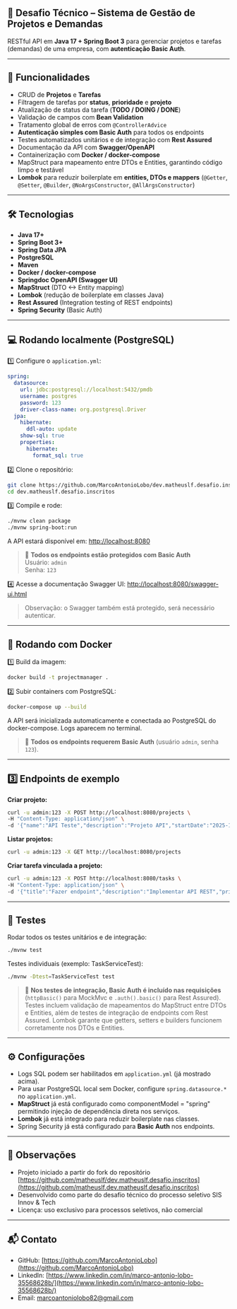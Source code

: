 ## **🧠 Desafio Técnico – Sistema de Gestão de Projetos e Demandas**

RESTful API em **Java 17 + Spring Boot 3** para gerenciar projetos e tarefas (demandas) de uma empresa, com **autenticação Basic Auth**.

---

## 📝 Funcionalidades

- CRUD de **Projetos** e **Tarefas**
- Filtragem de tarefas por **status**, **prioridade** e **projeto**
- Atualização de status da tarefa (**TODO / DOING / DONE**)
- Validação de campos com **Bean Validation**
- Tratamento global de erros com `@ControllerAdvice`
- **Autenticação simples com Basic Auth** para todos os endpoints
- Testes automatizados unitários e de integração com **Rest Assured**
- Documentação da API com **Swagger/OpenAPI**
- Containerização com **Docker / docker-compose**
- MapStruct para mapeamento entre DTOs e Entities, garantindo código limpo e testável
- **Lombok** para reduzir boilerplate em **entities, DTOs e mappers** (`@Getter`, `@Setter`, `@Builder`, `@NoArgsConstructor`, `@AllArgsConstructor`)

---

## 🛠️ Tecnologias

- **Java 17+**
- **Spring Boot 3+**
- **Spring Data JPA**
- **PostgreSQL**
- **Maven**
- **Docker / docker-compose**
- **Springdoc OpenAPI (Swagger UI)**
- **MapStruct** (DTO <-> Entity mapping)
- **Lombok** (redução de boilerplate em classes Java)
- **Rest Assured** (Integration testing of REST endpoints)
- **Spring Security** (Basic Auth)

---

## 💻 Rodando localmente (PostgreSQL)

1️⃣ Configure o `application.yml`:

```yaml
spring:
  datasource:
    url: jdbc:postgresql://localhost:5432/pmdb
    username: postgres
    password: 123
    driver-class-name: org.postgresql.Driver
  jpa:
    hibernate:
      ddl-auto: update
    show-sql: true
    properties:
      hibernate:
        format_sql: true
```

2️⃣ Clone o repositório:

```bash
git clone https://github.com/MarcoAntonioLobo/dev.matheuslf.desafio.inscritos.git
cd dev.matheuslf.desafio.inscritos
```

3️⃣ Compile e rode:

```bash
./mvnw clean package
./mvnw spring-boot:run
```

A API estará disponível em: [http://localhost:8080](http://localhost:8080)

> 🔐 **Todos os endpoints estão protegidos com Basic Auth**  
> Usuário: `admin`  
> Senha: `123`

4️⃣ Acesse a documentação Swagger UI: [http://localhost:8080/swagger-ui.html](http://localhost:8080/swagger-ui.html)  
> Observação: o Swagger também está protegido, será necessário autenticar.

---

## 🐳 Rodando com Docker

1️⃣ Build da imagem:

```bash
docker build -t projectmanager .
```

2️⃣ Subir containers com PostgreSQL:

```bash
docker-compose up --build
```

A API será inicializada automaticamente e conectada ao PostgreSQL do docker-compose. Logs aparecem no terminal.

> 🔐 **Todos os endpoints requerem Basic Auth** (usuário `admin`, senha `123`).

---

## 3️⃣ Endpoints de exemplo

**Criar projeto:**

```bash
curl -u admin:123 -X POST http://localhost:8080/projects \
-H "Content-Type: application/json" \
-d '{"name":"API Teste","description":"Projeto API","startDate":"2025-10-19"}'
```

**Listar projetos:**

```bash
curl -u admin:123 -X GET http://localhost:8080/projects
```

**Criar tarefa vinculada a projeto:**

```bash
curl -u admin:123 -X POST http://localhost:8080/tasks \
-H "Content-Type: application/json" \
-d '{"title":"Fazer endpoint","description":"Implementar API REST","priority":"HIGH","dueDate":"2025-10-25","projectId":"<UUID_DO_PROJETO>"}'
```

---

## 🧪 Testes

Rodar todos os testes unitários e de integração:

```bash
./mvnw test
```

Testes individuais (exemplo: TaskServiceTest):

```bash
./mvnw -Dtest=TaskServiceTest test
```

> 🔐 **Nos testes de integração, Basic Auth é incluído nas requisições** (`httpBasic()` para MockMvc e `.auth().basic()` para Rest Assured).  
Testes incluem validação de mapeamentos do MapStruct entre DTOs e Entities, além de testes de integração de endpoints com Rest Assured.
Lombok garante que getters, setters e builders funcionem corretamente nos DTOs e Entities.

---

## ⚙️ Configurações

- Logs SQL podem ser habilitados em `application.yml` (já mostrado acima).  
- Para usar PostgreSQL local sem Docker, configure `spring.datasource.*` no `application.yml`.  
- **MapStruct** já está configurado como componentModel = "spring" permitindo injeção de dependência direta nos serviços. 
- **Lombok** já está integrado para reduzir boilerplate nas classes. 
- Spring Security já está configurado para **Basic Auth** nos endpoints.

---

## 📌 Observações

- Projeto iniciado a partir do fork do repositório [https://github.com/matheuslf/dev.matheuslf.desafio.inscritos](https://github.com/matheuslf.dev.matheuslf.desafio.inscritos)  
- Desenvolvido como parte do desafio técnico do processo seletivo SIS Innov & Tech  
- Licença: uso exclusivo para processos seletivos, não comercial

---

## 📬 Contato

- GitHub: [https://github.com/MarcoAntonioLobo](https://github.com/MarcoAntonioLobo)  
- LinkedIn: [https://www.linkedin.com/in/marco-antonio-lobo-35568628b/](https://www.linkedin.com/in/marco-antonio-lobo-35568628b/)  
- Email: [marcoantoniolobo82@gmail.com](mailto:marcoantoniolobo82@gmail.com)

